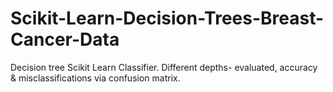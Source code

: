 # Scikit-Learn-Decision-Trees-Breast-Cancer-Data
Decision tree Scikit Learn Classifier. Different depths- evaluated, accuracy & misclassifications via confusion matrix.

